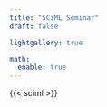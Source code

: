 ```yaml
---
title: "SCiML Seminar"
draft: false

lightgallery: true

math:
  enable: true
---
```


{{< sciml >}}
